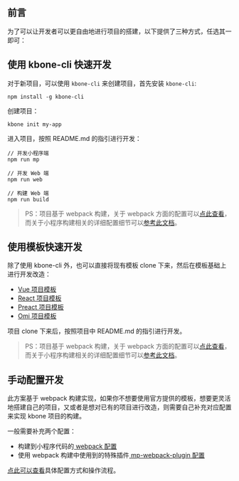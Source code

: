 ## 前言

为了可以让开发者可以更自由地进行项目的搭建，以下提供了三种方式，任选其一即可：

## 使用 kbone-cli 快速开发

对于新项目，可以使用 `kbone-cli` 来创建项目，首先安装 `kbone-cli`:

```
npm install -g kbone-cli
```

创建项目：

```
kbone init my-app
```

进入项目，按照 README.md 的指引进行开发：

```
// 开发小程序端
npm run mp

// 开发 Web 端
npm run web

// 构建 Web 端
npm run build
```

> PS：项目基于 webpack 构建，关于 webpack 方面的配置可以[点此查看](https://webpack.js.org/configuration/)，而关于小程序构建相关的详细配置细节可以[参考此文档](./tutorial.md)。

## 使用模板快速开发

除了使用 kbone-cli 外，也可以直接将现有模板 clone 下来，然后在模板基础上进行开发改造：

* [Vue 项目模板](https://github.com/wechat-miniprogram/kbone-template-vue)
* [React 项目模板](https://github.com/wechat-miniprogram/kbone-template-react)
* [Preact 项目模板](https://github.com/wechat-miniprogram/kbone-template-preact)
* [Omi 项目模板](https://github.com/omijs/template-kbone)

项目 clone 下来后，按照项目中 README.md 的指引进行开发。

> PS：项目基于 webpack 构建，关于 webpack 方面的配置可以[点此查看](https://webpack.js.org/configuration/)，而关于小程序构建相关的详细配置细节可以[参考此文档](./tutorial.md)。

## 手动配置开发

此方案基于 webpack 构建实现，如果你不想要使用官方提供的模板，想要更灵活地搭建自己的项目，又或者是想对已有的项目进行改造，则需要自己补充对应配置来实现 kbone 项目的构建。

一般需要补充两个配置：

* 构建到小程序代码的[ webpack 配置](https://webpack.js.org/configuration/)
* 使用 webpack 构建中使用到的特殊插件[ mp-webpack-plugin 配置](./miniprogram.config.js)

[点此可以查看](./tutorial.md)具体配置方式和操作流程。
